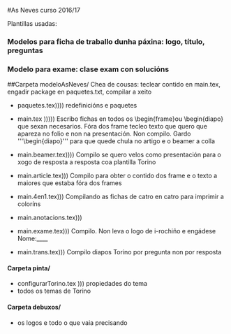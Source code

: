 #As Neves curso 2016/17

Plantillas usadas:

### Modelos para ficha de traballo dunha páxina: logo, título, preguntas

### Modelo para exame: clase exam con solucións

##Carpeta modeloAsNeves/
Chea de cousas: teclear contido en main.tex, engadir package en paquetes.txt, compilar a xeito

* paquetes.tex))))
redefinicións e paquetes

* main.tex )))))
Escribo fichas en todos os \begin{frame}ou \begin{diapo} que sexan necesarios. Fóra dos frame tecleo texto que quero que apareza no folio e non na presentación. Non compilo. Gardo
'''\begin{diapo}''' para que quede chula no artigo e o beamer a colla

* main.beamer.tex))))
 Compilo se quero velos como presentación para o xogo de resposta a resposta coa plantilla Torino

* main.article.tex)))
 Compilo para obter o contido dos frame e o texto a maiores que estaba fóra dos frames

* main.4en1.tex)))
Compilando as fichas de catro en catro para imprimir a coloríns

* main.anotacions.tex)))

* main.exame.tex)))
Compilo. Non leva o logo de i-rochiño e engádese Nome:____

* main.trans.tex)))
Compilo diapos Torino por pregunta non por resposta

#### Carpeta pinta/
* configurarTorino.tex ))) propiedades do tema
* todos os temas de Torino

#### Carpeta debuxos/
* os logos e todo o que vaia precisando
